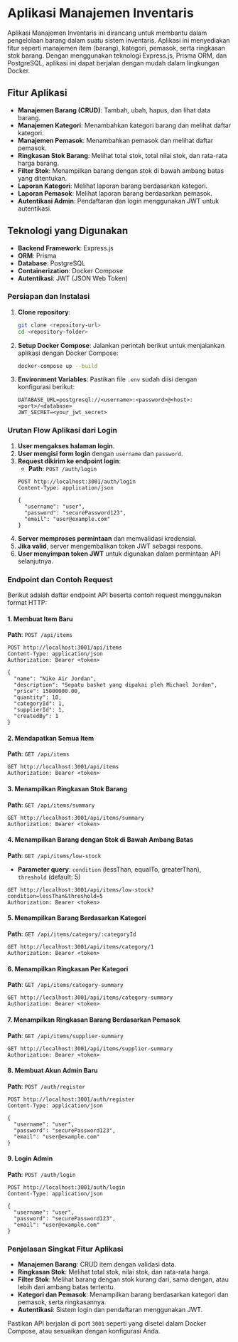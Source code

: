 # Aplikasi Manajemen Inventaris

Aplikasi Manajemen Inventaris ini dirancang untuk membantu dalam pengelolaan barang dalam suatu sistem inventaris. Aplikasi ini menyediakan fitur seperti manajemen item (barang), kategori, pemasok, serta ringkasan stok barang. Dengan menggunakan teknologi Express.js, Prisma ORM, dan PostgreSQL, aplikasi ini dapat berjalan dengan mudah dalam lingkungan Docker.

## Fitur Aplikasi
- **Manajemen Barang (CRUD)**: Tambah, ubah, hapus, dan lihat data barang.
- **Manajemen Kategori**: Menambahkan kategori barang dan melihat daftar kategori.
- **Manajemen Pemasok**: Menambahkan pemasok dan melihat daftar pemasok.
- **Ringkasan Stok Barang**: Melihat total stok, total nilai stok, dan rata-rata harga barang.
- **Filter Stok**: Menampilkan barang dengan stok di bawah ambang batas yang ditentukan.
- **Laporan Kategori**: Melihat laporan barang berdasarkan kategori.
- **Laporan Pemasok**: Melihat laporan barang berdasarkan pemasok.
- **Autentikasi Admin**: Pendaftaran dan login menggunakan JWT untuk autentikasi.

## Teknologi yang Digunakan
- **Backend Framework**: Express.js
- **ORM**: Prisma
- **Database**: PostgreSQL
- **Containerization**: Docker Compose
- **Autentikasi**: JWT (JSON Web Token)

### Persiapan dan Instalasi
1. **Clone repository**:
   ```bash
   git clone <repository-url>
   cd <repository-folder>
   ```
2. **Setup Docker Compose**:
   Jalankan perintah berikut untuk menjalankan aplikasi dengan Docker Compose:
   ```bash
   docker-compose up --build
   ```
3. **Environment Variables**:
   Pastikan file `.env` sudah diisi dengan konfigurasi berikut:
   ```
   DATABASE_URL=postgresql://<username>:<password>@<host>:<port>/<database>
   JWT_SECRET=<your_jwt_secret>
   ```

### Urutan Flow Aplikasi dari Login
1. **User mengakses halaman login**.
2. **User mengisi form login** dengan `username` dan `password`.
3. **Request dikirim ke endpoint login**:
   - **Path**: `POST /auth/login`
   ```http
   POST http://localhost:3001/auth/login
   Content-Type: application/json

   {
     "username": "user",
     "password": "securePassword123",
     "email": "user@example.com"
   }
   ```
4. **Server memproses permintaan** dan memvalidasi kredensial.
5. **Jika valid**, server mengembalikan token JWT sebagai respons.
6. **User menyimpan token JWT** untuk digunakan dalam permintaan API selanjutnya.

### Endpoint dan Contoh Request
Berikut adalah daftar endpoint API beserta contoh request menggunakan format HTTP:

#### 1. Membuat Item Baru
**Path**: `POST /api/items`
```http
POST http://localhost:3001/api/items
Content-Type: application/json
Authorization: Bearer <token>

{
  "name": "Nike Air Jordan",
  "description": "Sepatu basket yang dipakai pleh Michael Jordan",
  "price": 15000000.00,
  "quantity": 10,
  "categoryId": 1,
  "supplierId": 1,
  "createdBy": 1
}
```

#### 2. Mendapatkan Semua Item
**Path**: `GET /api/items`
```http
GET http://localhost:3001/api/items
Authorization: Bearer <token>
```

#### 3. Menampilkan Ringkasan Stok Barang
**Path**: `GET /api/items/summary`
```http
GET http://localhost:3001/api/items/summary
Authorization: Bearer <token>
```

#### 4. Menampilkan Barang dengan Stok di Bawah Ambang Batas
**Path**: `GET /api/items/low-stock`
- **Parameter query**: `condition` (lessThan, equalTo, greaterThan), `threshold` (default: 5)
```http
GET http://localhost:3001/api/items/low-stock?condition=lessThan&threshold=5
Authorization: Bearer <token>
```

#### 5. Menampilkan Barang Berdasarkan Kategori
**Path**: `GET /api/items/category/:categoryId`
```http
GET http://localhost:3001/api/items/category/1
Authorization: Bearer <token>
```

#### 6. Menampilkan Ringkasan Per Kategori
**Path**: `GET /api/items/category-summary`
```http
GET http://localhost:3001/api/items/category-summary
Authorization: Bearer <token>
```

#### 7. Menampilkan Ringkasan Barang Berdasarkan Pemasok
**Path**: `GET /api/items/supplier-summary`
```http
GET http://localhost:3001/api/items/supplier-summary
Authorization: Bearer <token>
```

#### 8. Membuat Akun Admin Baru
**Path**: `POST /auth/register`
```http
POST http://localhost:3001/auth/register
Content-Type: application/json

{
  "username": "user",
  "password": "securePassword123",
  "email": "user@example.com"
}
```

#### 9. Login Admin
**Path**: `POST /auth/login`
```http
POST http://localhost:3001/auth/login
Content-Type: application/json

{
  "username": "user",
  "password": "securePassword123",
  "email": "user@example.com"
}
```

### Penjelasan Singkat Fitur Aplikasi
- **Manajemen Barang**: CRUD item dengan validasi data.
- **Ringkasan Stok**: Melihat total stok, nilai stok, dan rata-rata harga.
- **Filter Stok**: Melihat barang dengan stok kurang dari, sama dengan, atau lebih dari ambang batas tertentu.
- **Kategori dan Pemasok**: Menampilkan barang berdasarkan kategori dan pemasok, serta ringkasannya.
- **Autentikasi**: Sistem login dan pendaftaran menggunakan JWT.

Pastikan API berjalan di port `3001` seperti yang disetel dalam Docker Compose, atau sesuaikan dengan konfigurasi Anda.

